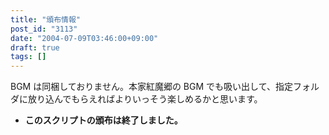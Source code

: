 ```yaml
---
title: "頒布情報"
post_id: "3113"
date: "2004-07-09T03:46:00+09:00"
draft: true
tags: []
---
```



BGM は同梱しておりません。本家紅魔郷の BGM でも吸い出して、指定フォルダに放り込んでもらえればよりいっそう楽しめるかと思います。

  * **このスクリプトの頒布は終了しました。**
